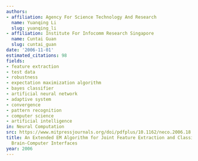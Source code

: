 ```yaml
---
authors:
- affiliation: Agency For Science Technology And Research
  name: Yuanqing Li
  slug: yuanqing_li
- affiliation: Institute For Infocomm Research Singapore
  name: Cuntai Guan
  slug: cuntai_guan
date: '2006-11-01'
estimated_citations: 98
fields:
- feature extraction
- test data
- robustness
- expectation maximization algorithm
- bayes classifier
- artificial neural network
- adaptive system
- convergence
- pattern recognition
- computer science
- artificial intelligence
in: Neural Computation
src: https://www.mitpressjournals.org/doi/pdfplus/10.1162/neco.2006.18.11.2730
title: An Extended EM Algorithm for Joint Feature Extraction and Classification in
  Brain-Computer Interfaces
year: 2006
---
```

